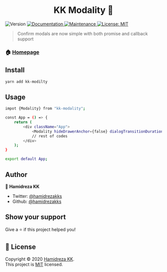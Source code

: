 <h1 align="center">KK Modality 👋</h1>
<p>
  <img alt="Version" src="https://img.shields.io/badge/version-1.0.7-blue.svg?cacheSeconds=2592000" />
  <a href="https://github.com/hamidrezakks/kk-modality#readme" target="_blank">
    <img alt="Documentation" src="https://img.shields.io/badge/documentation-yes-brightgreen.svg" />
  </a>
  <a href="https://github.com/hamidrezakks/kk-modality/graphs/commit-activity" target="_blank">
    <img alt="Maintenance" src="https://img.shields.io/badge/Maintained%3F-yes-green.svg" />
  </a>
  <a href="https://github.com/hamidrezakks/kk-modality/blob/master/LICENSE" target="_blank">
    <img alt="License: MIT" src="https://img.shields.io/github/license/hamidrezakks/kk-modality" />
  </a>
</p>

> Confirm modals are now simple with both promise and callback support

### 🏠 [Homepage](https://github.com/hamidrezakks/kk-modality)

## Install

```sh
yarn add kk-modilty
```

## Usage

```sh
impot {Modality} from "kk-modality";

const App = () => {
    return (
        <div className="App">
            <Modality hideDrawerAnchor={false} dialogTransitionDuration={200} queueSize={5}/>
            // rest of codes
        </div>
    );
}

export default App;
```

## Author

👤 **Hamidreza KK**

- Twitter: [@hamidrezakks](https://twitter.com/hamidrezakks)
- Github: [@hamidrezakks](https://github.com/hamidrezakks)

## Show your support

Give a ⭐️ if this project helped you!

## 📝 License

Copyright © 2020 [Hamidreza KK](https://github.com/hamidrezakks).<br />
This project is [MIT](https://github.com/hamidrezakks/kk-modality/blob/master/LICENSE) licensed.
